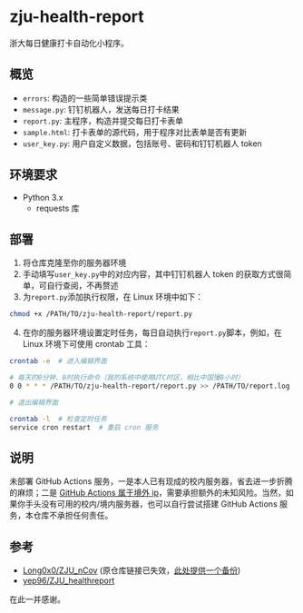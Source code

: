# zju-health-report

浙大每日健康打卡自动化小程序。

## 概览

- `errors`: 构造的一些简单错误提示类
- `message.py`: 钉钉机器人，发送每日打卡结果
- `report.py`: 主程序，构造并提交每日打卡表单
- `sample.html`: 打卡表单的源代码，用于程序对比表单是否有更新
- `user_key.py`: 用户自定义数据，包括账号、密码和钉钉机器人 token

## 环境要求

- Python 3.x
  - requests 库

## 部署

1. 将仓库克隆至你的服务器环境
2. 手动填写`user_key.py`中的对应内容，其中钉钉机器人 token 的获取方式很简单，可自行查阅，不再赘述
3. 为`report.py`添加执行权限，在 Linux 环境中如下：

```bash
chmod +x /PATH/TO/zju-health-report/report.py
```

4. 在你的服务器环境设置定时任务，每日自动执行`report.py`脚本，例如，在 Linux 环境下可使用 crontab 工具：

```bash
crontab -e  # 进入编辑界面

# 每天的0分钟、0时执行命令（我的系统中使用UTC时区，相比中国慢8小时）
0 0 * * * /PATH/TO/zju-health-report/report.py >> /PATH/TO/report.log

# 退出编辑界面

crontab -l  # 检查定时任务
service cron restart  # 重启 cron 服务
```

## 说明

未部署 GitHub Actions 服务，一是本人已有现成的校内服务器，省去进一步折腾的麻烦；二是 [GitHub Actions 属于境外 ip](https://github.com/yep96/ZJU_healthreport#zju_healthreport)，需要承担额外的未知风险。当然，如果你手头没有可用的校内/境内服务器，也可以自行尝试搭建 GitHub Actions 服务，本仓库不承担任何责任。

## 参考

- [Long0x0/ZJU_nCov]([https://github.com/Long0x0/ZJU-nCov](https://github.com/Long0x0/ZJU-nCov-Hitcarder-Sample)) (原仓库链接已失效，[此处提供一个备份](https://github.com/XinArkh/ZJU_nCov))
- [yep96/ZJU_healthreport](https://github.com/yep96/ZJU_healthreport)

在此一并感谢。

